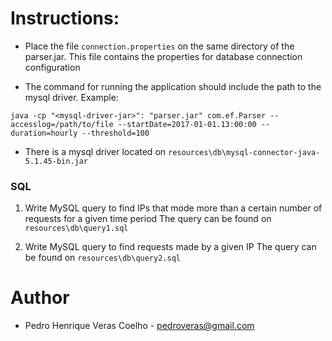 # Instructions:

- Place the file ``` connection.properties ``` on the same directory of the parser.jar. This file contains the properties for database connection configuration

- The command for running the application should include the path to the mysql driver. Example:

```
java -cp "<mysql-driver-jar>": "parser.jar" com.ef.Parser --accesslog=/path/to/file --startDate=2017-01-01.13:00:00 --duration=hourly --threshold=100 
```

- There is a mysql driver located on ``` resources\db\mysql-connector-java-5.1.45-bin.jar ``` 

### SQL

1. Write MySQL query to find IPs that mode more than a certain number of requests for a given time period
The query can be found on ``` resources\db\query1.sql ```

2. Write MySQL query to find requests made by a given IP
The query can be found on ``` resources\db\query2.sql ```

# Author
- Pedro Henrique Veras Coelho - pedroveras@gmail.com 